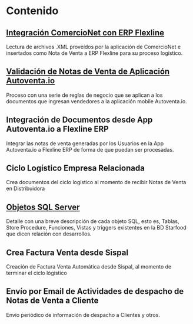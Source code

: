 # Contenido

## [Integración ComercioNet con ERP Flexline](../cnet2Flexline/readme.md)

Lectura de archivos .XML proveídos por la aplicación de ComercioNet e insertados como Nota de Venta a ERP Flexline para su proceso logístico.

## [Validación de Notas de Venta de Aplicación Autoventa.io](../validateNV/readme.md)

Proceso con una serie de reglas de negocio que se aplican a los documentos que ingresan vendedores a la aplicación mobile Autoventa.io.

## Integración de Documentos desde App Autoventa.io a Flexline ERP

Integrar las notas de venta generadas por los Usuarios en la App Autoventa.io a Flexline ERP de forma de que puedan ser procesadas.

## Ciclo Logístico Empresa Relacionada

Crea documentos del ciclo logístico al momento de recibir Notas de Venta en Distribuidora

## [Objetos SQL Server](../objSQL/readme.md)

Detalle con una breve descripción de cada objeto SQL, esto es, Tablas, Store Procedure, Funciones, Vistas y triggers existentes en la BD Starfood que dicen relación con desarrollos.

## Crea Factura Venta desde Sispal

Creación de Factura Venta Automática desde Sispal, al momento de terminar el ciclo lógistico

## Envío por Email de Actividades de despacho de Notas de Venta a Cliente

Envío periódico de información de despacho a Clientes y otros.
